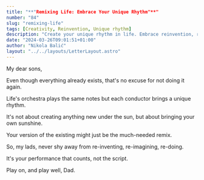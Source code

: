 ```yaml
---
title: "**"Remixing Life: Embrace Your Unique Rhythm"**"
number: "84"
slug: "remixing-life"
tags: [Creativity, Reinvention, Unique rhythm]
description: "Create your unique rhythm in life. Embrace reinvention, reimagination, and redoing. Your performance matters more than the script. Play on!"
date: "2024-03-26T09:01:51+01:00"
author: "Nikola Balić"
layout: "../../layouts/LetterLayout.astro"
---
```

My dear sons,

Even though everything already exists, that's no excuse for not doing it again. 

Life's orchestra plays the same notes but each conductor brings a unique rhythm. 

It's not about creating anything new under the sun, but about bringing your own sunshine. 

Your version of the existing might just be the much-needed remix. 

So, my lads, never shy away from re-inventing, re-imagining, re-doing. 

It's your performance that counts, not the script. 

Play on, and play well,
Dad.